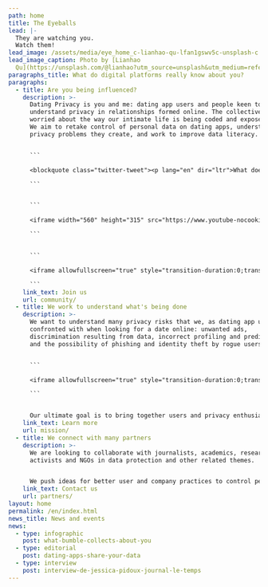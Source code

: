 ```yaml
---
path: home
title: The Eyeballs
lead: |-
  They are watching you.
  Watch them!
lead_image: /assets/media/eye_home_c-lianhao-qu-lfan1gswv5c-unsplash-c.jpeg
lead_image_caption: Photo by [Lianhao
  Qu](https://unsplash.com/@lianhao?utm_source=unsplash&utm_medium=referral&utm_content=creditCopyText)
paragraphs_title: What do digital platforms really know about you?
paragraphs:
  - title: Are you being influenced?
    description: >-
      Dating Privacy is you and me: dating app users and people keen to
      understand privacy in relationships formed online. The collective is
      worried about the way our intimate life is being coded and exposed online.
      We aim to retake control of personal data on dating apps, understand the
      privacy problems they create, and work to improve data literacy.


      ```

      <blockquote class="twitter-tweet"><p lang="en" dir="ltr">What does history teach us about combating disinformation?<br><br>Watch Yuval answer Niko Woischnik’s (moderator + founder of <a href="https://twitter.com/TOABerlin?ref_src=twsrc%5Etfw">@TOABerlin</a>) question in the video below. <a href="https://t.co/ap0UkNVeYU">pic.twitter.com/ap0UkNVeYU</a></p>&mdash; Yuval Noah Harari (@harari_yuval) <a href="https://twitter.com/harari_yuval/status/1409851636969787392?ref_src=twsrc%5Etfw">June 29, 2021</a></blockquote> <script async src="https://platform.twitter.com/widgets.js" charset="utf-8"></script>

      ```


      ```

      <iframe width="560" height="315" src="https://www.youtube-nocookie.com/embed/rPcrvRuEv9k" title="YouTube video player" frameborder="0" allow="accelerometer; autoplay; clipboard-write; encrypted-media; gyroscope; picture-in-picture" allowfullscreen></iframe>

      ```


      ```

      <iframe allowfullscreen="true" style="transition-duration:0;transition-property:no;margin:0 auto;position:relative;display:block;background-color:#000000;" frameborder="0" scrolling="no" width="100%" height="100%" src="https://www.arte.tv/player/v6/index.php?json_url=https%3A%2F%2Fapi.arte.tv%2Fapi%2Fplayer%2Fv2%2Fconfig%2Ffr%2F103282-000-A&lang=fr&autoplay=true&mute=0&previewData=%7B%22title%22%3A%22Influenceurs%2C%20les%20nouveaux%20hommes-sandwich%22%2C%22subtitle%22%3Anull%2C%22image%22%3A%22https%3A%2F%2Fapi-cdn.arte.tv%2Fapi%2Fmami%2Fv1%2Fprogram%2Ffr%2F103282-000-A%2F940x530%3Fts%3D1618417307%22%7D"></iframe>

      ```
    link_text: Join us
    url: community/
  - title: We work to understand what's being done
    description: >-
      We want to understand many privacy risks that we, as dating app users, are
      confronted with when looking for a date online: unwanted ads,
      discrimination resulting from data, incorrect profiling and predictions,
      and the possibility of phishing and identity theft by rogue users.


      ```

      <iframe allowfullscreen="true" style="transition-duration:0;transition-property:no;margin:0 auto;position:relative;display:block;background-color:#000000;" frameborder="0" scrolling="no" width="100%" height="100%" src="https://www.arte.tv/player/v6/index.php?json_url=https%3A%2F%2Fapi.arte.tv%2Fapi%2Fplayer%2Fv2%2Fconfig%2Ffr%2F085801-009-A&lang=fr&autoplay=true&mute=0&previewData=%7B%22title%22%3A%22Dopamine%22%2C%22subtitle%22%3A%22Bande-annonce%22%2C%22image%22%3A%22https%3A%2F%2Fapi-cdn.arte.tv%2Fapi%2Fmami%2Fv1%2Fprogram%2Ffr%2F085801-009-A%2F940x530%3Fts%3D1568726705%22%7D"></iframe>

      ```


      Our ultimate goal is to bring together users and privacy enthusiasts to push for a paradigm shift.
    link_text: Learn more
    url: mission/
  - title: We connect with many partners
    description: >-
      We are looking to collaborate with journalists, academics, researchers,
      activists and NGOs in data protection and other related themes.


      We push ideas for better user and company practices to control personal data and date safely online. We are particularly interested in raising awareness, as well as building methodological protocols and privacy tools for data protection and literacy.
    link_text: Contact us
    url: partners/
layout: home
permalink: /en/index.html
news_title: News and events
news:
  - type: infographic
    post: what-bumble-collects-about-you
  - type: editorial
    post: dating-apps-share-your-data
  - type: interview
    post: interview-de-jessica-pidoux-journal-le-temps
---
```

